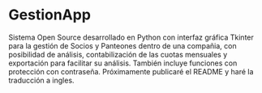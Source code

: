 # GestionApp
Sistema Open Source desarrollado en Python con interfaz gráfica Tkinter para la gestión de Socios y Panteones dentro de una compañia, con posibilidad de análisis, contabilización de las cuotas mensuales y exportación para facilitar su análisis. También incluye funciones con protección con contraseña. Próximamente publicaré el README y haré la traducción a ingles.
